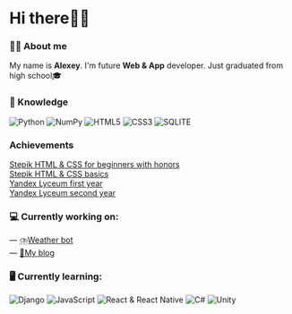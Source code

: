 # Hi there🖐🏼

### 👨‍💻 About me

My name is **Alexey**. I'm future **Web & App** developer. Just graduated from high school🎓

### 📖 Knowledge

![Python](https://img.shields.io/badge/Python-blue?style=for-the-badge&logo=Python&logoColor=white)
![NumPy](https://img.shields.io/badge/numpy-%23013243.svg?style=for-the-badge&logo=numpy&logoColor=white)
![HTML5](https://img.shields.io/badge/html5-%23E34F26.svg?style=for-the-badge&logo=html5&logoColor=white)
![CSS3](https://img.shields.io/badge/css3-%231572B6.svg?style=for-the-badge&logo=css3&logoColor=white)
![SQLITE](https://img.shields.io/badge/sqlite-%2307405e.svg?style=for-the-badge&logo=sqlite&logoColor=white)

### Achievements

[Stepik HTML & CSS for beginners with honors](https://stepik.org/certificate/ca8ef9f6e26622b74f7e1c237097ba6b9e87e455.png?resolution=high)  
[Stepik HTML & CSS basics](https://stepik.org/certificate/2394446ab2c4116b09f11a0c82531cca9103718b.png?resolution=high)  
[Yandex Lyceum first year](https://lyceum.yandex.ru/certificate/check/?certNumber=200132263&lastName=Кривоносов)  
[Yandex Lyceum second year](https://lyceum.yandex.ru/certificate/check/?certNumber=210232263&lastName=Кривоносов)

### 💻 Currently working on:

— [⛈️Weather bot](https://github.com/Alexey045/WeatherBot)  
— [🤩My blog](https://github.com/Alexey045/MyBlog)

### 🖥️ Currently learning:

![Django](https://img.shields.io/badge/django-%23092E20.svg?style=for-the-badge&logo=django&logoColor=white)
![JavaScript](https://img.shields.io/badge/javascript-%23323330.svg?style=for-the-badge&logo=javascript&logoColor=%23F7DF1E)
![React & React Native](https://img.shields.io/badge/react_&_react_native-%2320232a.svg?style=for-the-badge&logo=react&logoColor=%2361DAFB)
![C\#](https://img.shields.io/badge/c%23-%23239120.svg?style=for-the-badge&logo=c-sharp&logoColor=white)
![Unity](https://img.shields.io/badge/unity-%23000000.svg?style=for-the-badge&logo=unity&logoColor=white)
